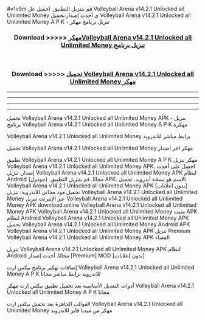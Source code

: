 #v1v9m قم بتنزيل التطبيق. احصل عل Volleyball Arena v14.2.1 Unlocked all Unlimited Money  ى أحدث إصدار.تحميل Volleyball Arena v14.2.1 Unlocked all Unlimited Money  A P K - تنزيل برنامج مهكر



<div align="center">
<h3>Download >>>>> <a href="https://ar-sites.web.app/?ar= Volleyball Arena v14.2.1 Unlocked all Unlimited Money ">مهكرVolleyball Arena v14.2.1 Unlocked all Unlimited Money  تنزيل برنامج</a></h3><br>

<h3>Download >>>>> <a href="https://ar-sites.web.app/?ar= Volleyball Arena v14.2.1 Unlocked all Unlimited Money ">تحميل Volleyball Arena v14.2.1 Unlocked all Unlimited Money  مهكر</a></h3>
</div>


----------------------------------------------------------

----------------------------------------------------------

----------------------------------------------------------

----------------------------------------------------------


تحميل Volleyball Arena v14.2.1 Unlocked all Unlimited Money  APK - تنزيل برنامج Volleyball Arena v14.2.1 Unlocked all Unlimited Money  A P K مهكرة

Volleyball Arena v14.2.1 Unlocked all Unlimited Money  برابط مباشر للاندرويد

تحميل Volleyball Arena v14.2.1 Unlocked all Unlimited Money  مهكر اخر اصدار

تطبيق Volleyball Arena v14.2.1 Unlocked all Unlimited Money  A P K مهكر
تنزيل Volleyball Arena v14.2.1 Unlocked all Unlimited Money  APK. احصل على أحدث إصدار.
تنزيل Volleyball Arena v14.2.1 Unlocked all Unlimited Money  APK لنظام Android مجانًا.
قم بتنزيل التطبيق. {جودول} APK. الاسم هو نسخة أندرويد.
تحميل Volleyball Arena v14.2.1 Unlocked all Unlimited Money  APK [بدون اعلانات]
تحميل مود مجاني للاندرويد.
تنزيل Volleyball Arena v14.2.1 Unlocked all Unlimited Money  عبر الإنترنت
تنزيل Volleyball Arena v14.2.1 Unlocked all Unlimited Money  APK
download.online Volleyball Arena v14.2.1 Unlocked all Unlimited Money  APK
Volleyball Arena v14.2.1 Unlocked all Unlimited Money  مثبت APK لنظام Android
Volleyball Arena v14.2.1 Unlocked all Unlimited Money  APK
تحميل Volleyball Arena v14.2.1 Unlocked all Unlimited Money  Android APK
Volleyball Arena v14.2.1 Unlocked all Unlimited Money  APK تنزيل Premium
Volleyball Arena v14.2.1 Unlocked all Unlimited Money  APK الفضاء

تنزيل Volleyball Arena v14.2.1 Unlocked all Unlimited Money  APK لنظام Android مجانًا. أحدث إصدار [Premium] MOD [بدون إعلانات]

إضافات تهكير برنامج بيكس ارت Volleyball Arena v14.2.1 Unlocked all Unlimited Money  A P K للاندرويد برابط مباشر مجانا

أدوات التعديل الأساسية بعد تحميل تطبيق بيكس ارت مهكر Volleyball Arena v14.2.1 Unlocked all Unlimited Money  A P K مجانا

القوالب الجاهزة بعد تحميل بيكس ارت Volleyball Arena v14.2.1 Unlocked all Unlimited Money  مهكر من ميديا فاير للاندرويد




